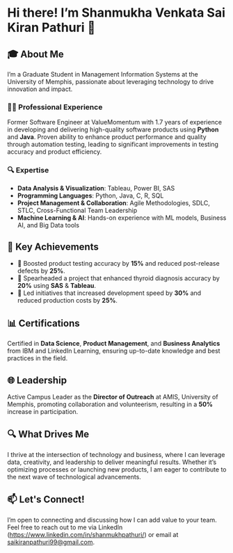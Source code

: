 # Hi there! I’m Shanmukha Venkata Sai Kiran Pathuri 👋

## 🎓 About Me
I’m a Graduate Student in Management Information Systems at the University of Memphis, passionate about leveraging technology to drive innovation and impact.

### 👨‍💻 Professional Experience
Former Software Engineer at ValueMomentum with 1.7 years of experience in developing and delivering high-quality software products using **Python** and **Java**. Proven ability to enhance product performance and quality through automation testing, leading to significant improvements in testing accuracy and product efficiency.

### 🔍 Expertise
- **Data Analysis & Visualization**: Tableau, Power BI, SAS
- **Programming Languages**: Python, Java, C, R, SQL
- **Project Management & Collaboration**: Agile Methodologies, SDLC, STLC, Cross-Functional Team Leadership
- **Machine Learning & AI**: Hands-on experience with ML models, Business AI, and Big Data tools

## 🚀 Key Achievements
- 🎯 Boosted product testing accuracy by **15%** and reduced post-release defects by **25%**.
- 🎯 Spearheaded a project that enhanced thyroid diagnosis accuracy by **20%** using **SAS** & **Tableau**.
- 🎯 Led initiatives that increased development speed by **30%** and reduced production costs by **25%**.


## 📊 Certifications
Certified in **Data Science**, **Product Management**, and **Business Analytics** from IBM and LinkedIn Learning, ensuring up-to-date knowledge and best practices in the field.

## 🌐 Leadership
Active Campus Leader as the **Director of Outreach** at AMIS, University of Memphis, promoting collaboration and volunteerism, resulting in a **50%** increase in participation.

## 🔍 What Drives Me 
I thrive at the intersection of technology and business, where I can leverage data, creativity, and leadership to deliver meaningful results. Whether it’s optimizing processes or launching new products, I am eager to contribute to the next wave of technological advancements.

## 📫 Let's Connect!
I’m open to connecting and discussing how I can add value to your team. Feel free to reach out to me via LinkedIn (https://www.linkedin.com/in/shanmukhpathuri/) or email at saikiranpathuri99@gmail.com.

